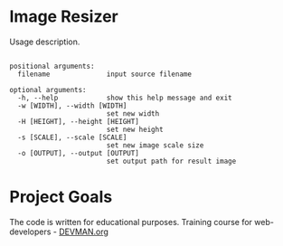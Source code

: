 # Image Resizer

Usage description.

```usage: image_resize.py [-h] [-w [WIDTH]] [-H [HEIGHT]] [-s [SCALE]] [-o [OUTPUT]] filename

positional arguments:
  filename              input source filename

optional arguments:
  -h, --help            show this help message and exit
  -w [WIDTH], --width [WIDTH]
                        set new width
  -H [HEIGHT], --height [HEIGHT]
                        set new height
  -s [SCALE], --scale [SCALE]
                        set new image scale size
  -o [OUTPUT], --output [OUTPUT]
                        set output path for result image
```


# Project Goals

The code is written for educational purposes. Training course for web-developers - [DEVMAN.org](https://devman.org)
